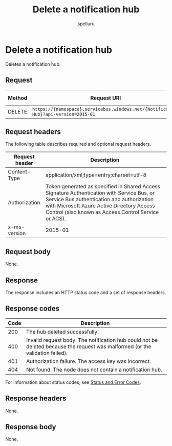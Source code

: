 ﻿---
title: "Delete a notification hub"
ms.custom: ""
ms.date: "2019-04-05"
ms.prod: "azure"
ms.reviewer: ""
ms.service: "notification-hubs"
ms.suite: ""
ms.tgt_pltfrm: ""
ms.topic: "reference"
author: "spelluru"
ms.author: "spelluru"
manager: "timlt"

---

# Delete a notification hub
Deletes a notification hub.

## Request

| Method | Request URI | HTTP version |
| ------ | ----------- | ------------ | 
| DELETE | `https://{namespace}.servicebus.windows.net/{Notification Hub}?api-version=2015-01` | HTTP/1.1 |

## Request headers

The following table describes required and optional request headers.

| Request header | Description |  
| -------------- | ----------- | 
| Content-Type | application/xml;type=entry;charset=utf-8 | 
| Authorization | Token generated as specified in Shared Access Signature Authentication with Service Bus, or Service Bus authentication and authorization with Microsoft Azure Active Directory Access Control (also known as Access Control Service or ACS). |
| x-ms-version | 2015-01 | 

## Request body

None.

## Response

The response includes an HTTP status code and a set of response headers.

## Response codes


| Code | Description |
| ---- | ----------- | 
| 200 | The hub deleted successfully. | 
| 400 | Invalid request body. The notification hub could not be deleted because the request was malformed (or the validation failed). |
| 401 | Authorization failure. The access key was incorrect. | 
| 404 | Not found. The node does not contain a notification hub. |

For information about status codes, see [Status and Error Codes](/rest/api/storageservices/Common-REST-API-Error-Codes).

## Response headers

None.

## Response body

None.

